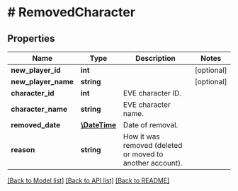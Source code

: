 # # RemovedCharacter

## Properties

Name | Type | Description | Notes
------------ | ------------- | ------------- | -------------
**new_player_id** | **int** |  | [optional] 
**new_player_name** | **string** |  | [optional] 
**character_id** | **int** | EVE character ID. | 
**character_name** | **string** | EVE character name. | 
**removed_date** | [**\DateTime**](\DateTime.md) | Date of removal. | 
**reason** | **string** | How it was removed (deleted or moved to another account). | 

[[Back to Model list]](../../README.md#documentation-for-models) [[Back to API list]](../../README.md#documentation-for-api-endpoints) [[Back to README]](../../README.md)


